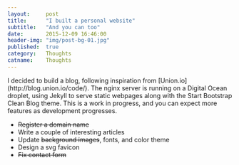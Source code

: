 ```yaml
---
layout:     post
title:      "I built a personal website"
subtitle:   "And you can too"
date:       2015-12-09 16:46:00
header-img: "img/post-bg-01.jpg"
published:  true
category:   Thoughts
catname:    Thoughts
---
```


<p>I decided to build a blog, following inspiration from [Union.io](http://blog.union.io/code/). The nginx server is running on a Digital Ocean droplet, using Jekyll to serve static webpages along with the Start Bootstrap Clean Blog theme. This is a work in progress, and you can expect more features as development progresses.</p>

<ul>
  <li><s>Register a domain name</s></li>
  <li>Write a couple of interesting articles</li>
  <li>Update <s>background images</s>, fonts, and color theme</li>
  <li>Design a svg favicon</li>
  <li><s>Fix contact form</s></li>
</ul>
